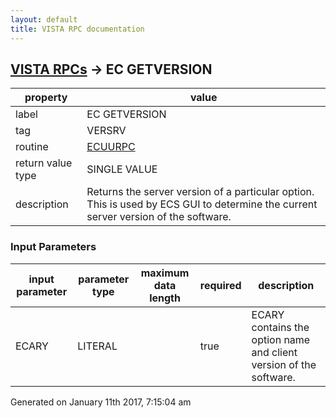 ```yaml
---
layout: default
title: VISTA RPC documentation
---
```




## [VISTA RPCs](TableOfContent.md) &#8594; EC GETVERSION 

 property | value 
--- | --- 
 label | EC GETVERSION
 tag | VERSRV
 routine | [ECUURPC](http://code.osehra.org/dox/Routine_ECUURPC_source.html)
 return value type | SINGLE VALUE
 description | Returns the server version of a particular option.  This is used by ECS GUI to determine the current server version of the software.

### Input Parameters

| input parameter | parameter type | maximum data length | required | description | 
| --- | --- | --- | --- | --- | 
| ECARY | LITERAL |  | true | ECARY contains the option name and client version of the software. | 




 Generated on January 11th 2017, 7:15:04 am